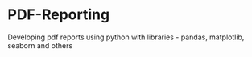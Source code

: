 # PDF-Reporting
Developing pdf reports using python with libraries - pandas, matplotlib, seaborn and others
